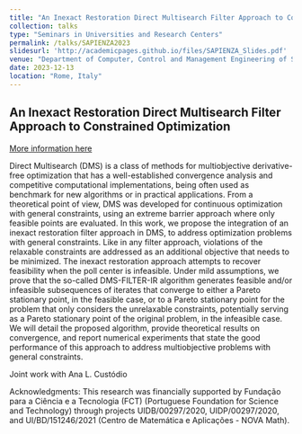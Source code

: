 ```yaml
---
title: "An Inexact Restoration Direct Multisearch Filter Approach to Constrained Optimization"
collection: talks
type: "Seminars in Universities and Research Centers"
permalink: /talks/SAPIENZA2023
slidesurl: 'http://academicpages.github.io/files/SAPIENZA_Slides.pdf'
venue: "Department of Computer, Control and Management Engineering of Sapienza University of Rome"
date: 2023-12-13
location: "Rome, Italy"
---
```


## An Inexact Restoration Direct Multisearch Filter Approach to Constrained Optimization

[More information here](https://www.diag.uniroma1.it/en/node/27559)

Direct Multisearch (DMS) is a class of methods for multiobjective derivative-free optimization that has a well-established convergence analysis and competitive computational implementations, being often used as benchmark for new algorithms or in practical applications. From a theoretical point of view, DMS was developed for continuous optimization with general constraints, using an extreme barrier approach where only feasible points are evaluated. In this work, we propose the integration of an inexact restoration filter approach in DMS, to address optimization problems with general constraints. Like in any filter approach, violations of the relaxable constraints are addressed as an additional objective that needs to be minimized. The inexact restoration approach attempts to recover feasibility when the poll center is infeasible. Under mild assumptions, we prove that the so-called DMS-FILTER-IR algorithm generates feasible and/or infeasible subsequences of iterates that converge to either a Pareto stationary point, in the feasible case, or to a Pareto stationary point for the problem that only considers the unrelaxable constraints, potentially serving as a Pareto stationary point of the original problem, in the infeasible case. We will detail the proposed algorithm, provide theoretical results on convergence, and report numerical experiments that state the good performance of this approach to address multiobjective problems with general constraints.

Joint work with Ana L. Custódio

Acknowledgments: This research was financially supported by Fundação para a Ciência e a Tecnologia (FCT) (Portuguese Foundation for Science and Technology) through projects UIDB/00297/2020, UIDP/00297/2020, and UI/BD/151246/2021 (Centro de Matemática e Aplicações - NOVA Math).